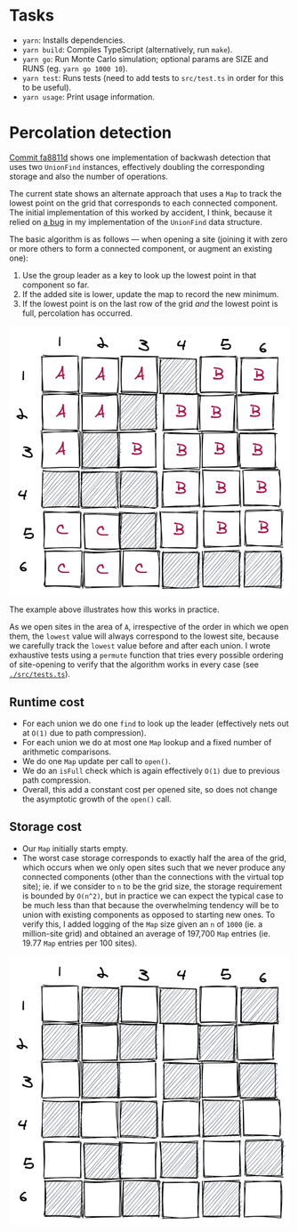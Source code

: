 # Tasks

-   `yarn`: Installs dependencies.
-   `yarn build`: Compiles TypeScript (alternatively, run `make`).
-   `yarn go`: Run Monte Carlo simulation; optional params are SIZE and RUNS (eg. `yarn go 1000 10`).
-   `yarn test`: Runs tests (need to add tests to `src/test.ts` in order for this to be useful).
-   `yarn usage`: Print usage information.

# Percolation detection

[Commit fa8811d](https://github.com/wincent/algorithms/commit/fa8811df7dc68fb9a41e7c34704e0ae278cb4ebd) shows one implementation of backwash detection that uses two `UnionFind` instances, effectively doubling the corresponding storage and also the number of operations.

The current state shows an alternate approach that uses a `Map` to track the lowest point on the grid that corresponds to each connected component. The initial implementation of this worked by accident, I think, because it relied on [a bug](https://github.com/wincent/algorithms/commit/ff929f46b9c63e690d2be3e81392edffc0f53a1e) in my implementation of the `UnionFind` data structure.

The basic algorithm is as follows — when opening a site (joining it with zero or more others to form a connected component, or augment an existing one):

1. Use the group leader as a key to look up the lowest point in that component so far.
2. If the added site is lower, update the map to record the new minimum.
3. If the lowest point is on the last row of the grid _and_ the lowest point is full, percolation has occurred.

![](https://raw.githubusercontent.com/wincent/algorithms/master/union-find/percolate/images/detection.png)

The example above illustrates how this works in practice.

As we open sites in the area of `A`, irrespective of the order in which we open them, the `lowest` value will always correspond to the lowest site, because we carefully track the `lowest` value before and after each union. I wrote exhaustive tests using a `permute` function that tries every possible ordering of site-opening to verify that the algorithm works in every case (see [`./src/tests.ts`](./src/tests.ts)).

## Runtime cost

-   For each union we do one `find` to look up the leader (effectively nets out at `O(1)` due to path compression).
-   For each union we do at most one `Map` lookup and a fixed number of arithmetic comparisons.
-   We do one `Map` update per call to `open()`.
-   We do an `isFull` check which is again effectively `O(1)` due to previous path compression.
-   Overall, this add a constant cost per opened site, so does not change the asymptotic growth of the `open()` call.

## Storage cost

-   Our `Map` initially starts empty.
-   The worst case storage corresponds to exactly half the area of the grid, which occurs when we only open sites such that we never produce any connected components (other than the connections with the virtual top site); ie. if we consider to `n` to be the grid size, the storage requirement is bounded by `O(n^2)`, but in practice we can expect the typical case to be much less than that because the overwhelming tendency will be to union with existing components as opposed to starting new ones. To verify this, I added logging of the `Map` size given an `n` of `1000` (ie. a million-site grid) and obtained an average of 197,700 `Map` entries (ie. 19.77 `Map` entries per 100 sites).

![](https://raw.githubusercontent.com/wincent/algorithms/master/union-find/percolate/images/worst-case.png)
